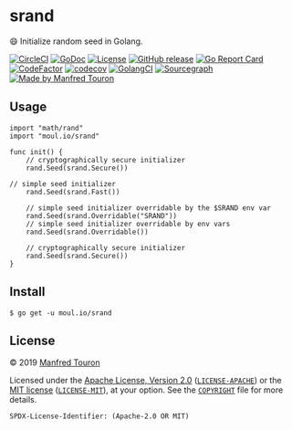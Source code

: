 # srand

:smile: Initialize random seed in Golang.

[![CircleCI](https://circleci.com/gh/moul/srand.svg?style=shield)](https://circleci.com/gh/moul/srand)
[![GoDoc](https://img.shields.io/static/v1?label=godoc&message=reference&color=blue)](https://pkg.go.dev/moul.io/srand)
[![License](https://img.shields.io/badge/license-Apache--2.0%20%2F%20MIT-%2397ca00.svg)](https://github.com/moul/srand/blob/master/COPYRIGHT)
[![GitHub release](https://img.shields.io/github/release/moul/srand.svg)](https://github.com/moul/srand/releases)
[![Go Report Card](https://goreportcard.com/badge/moul.io/srand)](https://goreportcard.com/report/moul.io/srand)
[![CodeFactor](https://www.codefactor.io/repository/github/moul/srand/badge)](https://www.codefactor.io/repository/github/moul/srand)
[![codecov](https://codecov.io/gh/moul/srand/branch/master/graph/badge.svg)](https://codecov.io/gh/moul/srand)
[![GolangCI](https://golangci.com/badges/github.com/moul/srand.svg)](https://golangci.com/r/github.com/moul/srand)
[![Sourcegraph](https://sourcegraph.com/github.com/moul/srand/-/badge.svg)](https://sourcegraph.com/github.com/moul/srand?badge)
[![Made by Manfred Touron](https://img.shields.io/badge/made%20by-Manfred%20Touron-blue.svg?style=flat)](https://manfred.life/)


## Usage

```golang
import "math/rand"
import "moul.io/srand"

func init() {
    // cryptographically secure initializer
    rand.Seed(srand.Secure())

// simple seed initializer
    rand.Seed(srand.Fast())

    // simple seed initializer overridable by the $SRAND env var
    rand.Seed(srand.Overridable("SRAND"))
    // simple seed initializer overridable by env vars
    rand.Seed(srand.Overridable())

    // cryptographically secure initializer
    rand.Seed(srand.Secure())
}
```

## Install

```console
$ go get -u moul.io/srand
```

## License

© 2019 [Manfred Touron](https://manfred.life)

Licensed under the [Apache License, Version 2.0](https://www.apache.org/licenses/LICENSE-2.0) ([`LICENSE-APACHE`](LICENSE-APACHE)) or the [MIT license](https://opensource.org/licenses/MIT) ([`LICENSE-MIT`](LICENSE-MIT)), at your option. See the [`COPYRIGHT`](COPYRIGHT) file for more details.

`SPDX-License-Identifier: (Apache-2.0 OR MIT)`

